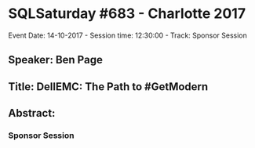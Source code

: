 # SQLSaturday #683 - Charlotte 2017
Event Date: 14-10-2017 - Session time: 12:30:00 - Track: Sponsor Session
## Speaker: Ben Page
## Title: DellEMC: The Path to #GetModern
## Abstract:
### Sponsor Session
